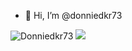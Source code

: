 - 👋 Hi, I’m @donniedkr73

![Donniedkr73](https://github-readme-stats.vercel.app/api?username=donniedkr73&show_icons=true&theme=onedark)
![](https://github-readme-stats.vercel.app/api/top-langs/?username=donniedkr73&theme=onedark)
